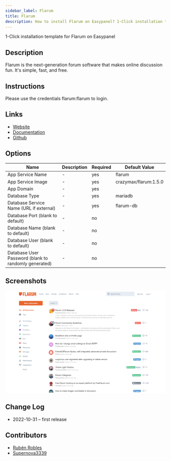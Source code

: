```yaml
---
sidebar_label: Flarum
title: Flarum
description: How to install Flarum on Easypanel? 1-Click installation template for Flarum on Easypanel
---
```


<!-- generated -->

1-Click installation template for Flarum on Easypanel

## Description

Flarum is the next-generation forum software that makes online discussion fun. It's simple, fast, and free.

## Instructions

Please use the credentials flarum:flarum to login.

## Links

- [Website](https://flarum.org/)
- [Documentation](https://docs.flarum.org/)
- [Github](https://github.com/flarum/flarum)

## Options

Name | Description | Required | Default Value
-|-|-|-
App Service Name | - | yes | flarum
App Service Image | - | yes | crazymax/flarum:1.5.0
App Domain | - | yes | 
Database Type | - | yes | mariadb
Database Service Name (URL if external) | - | yes | flarum-db
Database Port (blank to default) | - | no | 
Database Name (blank to default) | - | no | 
Database User (blank to default) | - | no | 
Database User Password (blank to randomly generated) | - | no | 

## Screenshots

![Flarum Screenshot](./assets/screenshot.png)

## Change Log

- 2022-10-31 – first release

## Contributors

- [Rubén Robles](https://github.com/D8vjork)
- [Supernova3339](https://github.com/Supernova3339)
